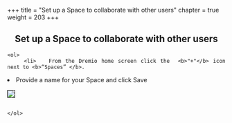 +++
title = "Set up a Space to collaborate with other users"
chapter = true
weight = 203
+++

<div style="text-align: justify">
    <center><h2>Set up a Space to collaborate with other users</h2></center>
  

    <ol>
        <li>   From the Dremio home screen click the  <b>"+"</b> icon  next to <b>“Spaces” </b>.  
 </li>
         <li>  Provide a name for your Space and click Save</li>
        
<img src="../../images/dremio20.png" style="margin:15px 0px; border:1px solid black"/>
         
        
    </ol>
</div>
